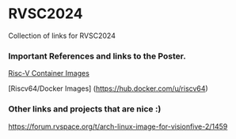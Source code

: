 # RVSC2024
Collection of links for RVSC2024


### Important References and links to the Poster.

[Risc-V Container Images](https://hub.docker.com/search?operating_system=linux&architecture=riscv64)

[Riscv64/Docker Images] (https://hub.docker.com/u/riscv64)



### Other links and projects that are nice :)

https://forum.rvspace.org/t/arch-linux-image-for-visionfive-2/1459
